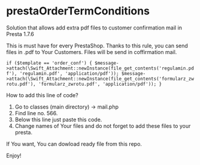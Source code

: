 # prestaOrderTermConditions
Solution that allows add extra pdf files to  customer confirmation mail in Presta 1.7.6 

This is must have for every PrestaShop. 
Thanks to this rule, you can send files in .pdf to Your Customers. Files will be send in coffirmation mail. 			

`if ($template == 'order_conf') {
                $message->attach(\Swift_Attachment::newInstance(file_get_contents('regulamin.pdf'), 'regulamin.pdf', 'application/pdf'));
                $message->attach(\Swift_Attachment::newInstance(file_get_contents('formularz_zwrotu.pdf'), 'formularz_zwrotu.pdf', 'application/pdf'));
            }`					
						
						
How to add this line of code?
1. Go to classes (main directory) -> mail.php
2. Find line no. 566.
3. Below this line just paste this code.
4. Change names of Your files and do not forget to add these files to your presta. 

If You want, You can dowload ready file from this repo. 

Enjoy!

